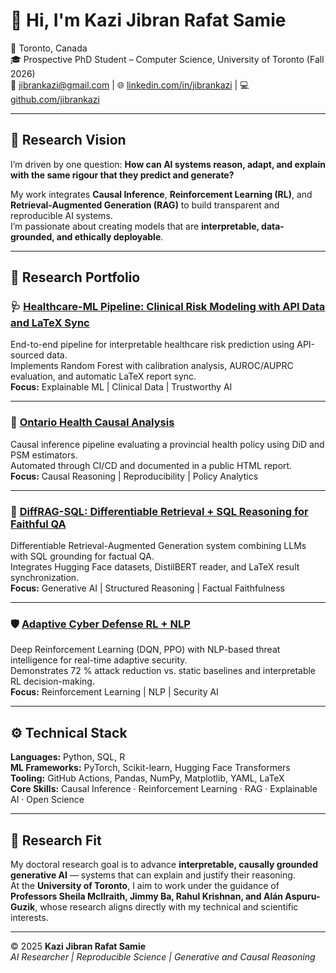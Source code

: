 # 👋 Hi, I'm Kazi Jibran Rafat Samie  
📍 Toronto, Canada  
🎓 Prospective PhD Student – Computer Science, University of Toronto (Fall 2026)  
📧 jibrankazi@gmail.com | 🌐 [linkedin.com/in/jibrankazi](https://linkedin.com/in/jibrankazi) | 💻 [github.com/jibrankazi](https://github.com/jibrankazi)

---

## 🧠 Research Vision  
I’m driven by one question: **How can AI systems reason, adapt, and explain with the same rigour that they predict and generate?**  

My work integrates **Causal Inference**, **Reinforcement Learning (RL)**, and **Retrieval-Augmented Generation (RAG)** to build transparent and reproducible AI systems.  
I’m passionate about creating models that are **interpretable, data-grounded, and ethically deployable**.  

---

## 🔬 Research Portfolio  

### 🩺 [Healthcare-ML Pipeline: Clinical Risk Modeling with API Data and LaTeX Sync](https://github.com/jibrankazi/healthcare-ml-pipeline)
End-to-end pipeline for interpretable healthcare risk prediction using API-sourced data.  
Implements Random Forest with calibration analysis, AUROC/AUPRC evaluation, and automatic LaTeX report sync.  
**Focus:** Explainable ML | Clinical Data | Trustworthy AI  

---

### 🧮 [Ontario Health Causal Analysis](https://github.com/jibrankazi/ontario-health-causal-analysis)
Causal inference pipeline evaluating a provincial health policy using DiD and PSM estimators.  
Automated through CI/CD and documented in a public HTML report.  
**Focus:** Causal Reasoning | Reproducibility | Policy Analytics  

---

### 🧠 [DiffRAG-SQL: Differentiable Retrieval + SQL Reasoning for Faithful QA](https://github.com/jibrankazi/diffrag-sql)
Differentiable Retrieval-Augmented Generation system combining LLMs with SQL grounding for factual QA.  
Integrates Hugging Face datasets, DistilBERT reader, and LaTeX result synchronization.  
**Focus:** Generative AI | Structured Reasoning | Factual Faithfulness  

---

### 🛡️ [Adaptive Cyber Defense RL + NLP](https://github.com/jibrankazi/adaptive_cyber_defense_rl_nlp)
Deep Reinforcement Learning (DQN, PPO) with NLP-based threat intelligence for real-time adaptive security.  
Demonstrates 72 % attack reduction vs. static baselines and interpretable RL decision-making.  
**Focus:** Reinforcement Learning | NLP | Security AI  

---

## ⚙️ Technical Stack  
**Languages:** Python, SQL, R  
**ML Frameworks:** PyTorch, Scikit-learn, Hugging Face Transformers  
**Tooling:** GitHub Actions, Pandas, NumPy, Matplotlib, YAML, LaTeX  
**Core Skills:** Causal Inference · Reinforcement Learning · RAG · Explainable AI · Open Science  

---

## 🎯 Research Fit  
My doctoral research goal is to advance **interpretable, causally grounded generative AI** — systems that can explain and justify their reasoning.  
At the **University of Toronto**, I aim to work under the guidance of **Professors Sheila McIlraith, Jimmy Ba, Rahul Krishnan, and Alán Aspuru-Guzik**, whose research aligns directly with my technical and scientific interests.

---

© 2025 **Kazi Jibran Rafat Samie**  
*AI Researcher | Reproducible Science | Generative and Causal Reasoning*  

